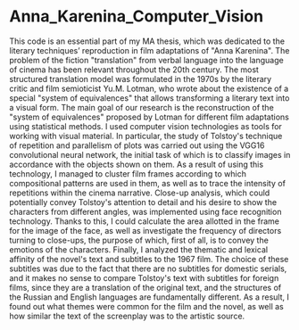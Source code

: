 # Anna_Karenina_Computer_Vision

This code is an essential part of my MA thesis, which was dedicated to the literary techniques’ reproduction in film adaptations of "Anna Karenina". 
The problem of the fiction "translation" from verbal language into the language of cinema has been relevant throughout the 20th century. The most structured translation model was formulated in the 1970s by the literary critic and film semioticist Yu.M. Lotman, who wrote about the existence of a special "system of equivalences" that allows transforming a literary text into a visual form. The main goal of our research is the reconstruction of the "system of equivalences" proposed by Lotman for different film adaptations using statistical methods.
I used computer vision technologies as tools for working with visual material. In particular, the study of Tolstoy's technique of repetition and parallelism of plots was carried out using the VGG16 convolutional neural network, the initial task of which is to classify images in accordance with the objects shown on them. As a result of using this technology, I managed to cluster film frames according to which compositional patterns are used in them, as well as to trace the intensity of repetitions within the cinema narrative.
Close-up analysis, which could potentially convey Tolstoy's attention to detail and his desire to show the characters from different angles, was implemented using face recognition technology. Thanks to this, I could calculate the area allotted in the frame for the image of the face, as well as investigate the frequency of directors turning to close-ups, the purpose of which, first of all, is to convey the emotions of the characters.
Finally, I analyzed the thematic and lexical affinity of the novel's text and subtitles to the 1967 film. The choice of these subtitles was due to the fact that there are no subtitles for domestic serials, and it makes no sense to compare Tolstoy's text with subtitles for foreign films, since they are a translation of the original text, and the structures of the Russian and English languages are fundamentally different. As a result, I found out what themes were common for the film and the novel, as well as how similar the text of the screenplay was to the artistic source.
